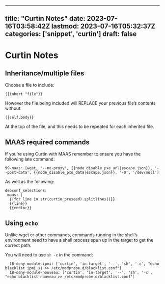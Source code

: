 
---
title: "Curtin Notes"
date: 2023-07-16T03:58:42Z
lastmod: 2023-07-16T05:32:37Z
categories: ['snippet', 'curtin']
draft: false
---


# Curtin Notes
## Inheritance/multiple files

Choose a file to include:
```
{{inhert "file"}}
```

However the file being included will REPLACE your previous file’s contents without:
```
{{self.body}}
```
At the top of the file, and this needs to be repeated for each inherited file.

## MAAS required commands
If you’re using Curtin with MAAS remember to ensure you have the following late command:
```
99-maas: [wget, '--no-proxy', {{node_disable_pxe_url|escape.json}}, '--post-data', {{node_disable_pxe_data|escape.json}}, '-O', '/dev/null']
```

As well as the following:
```
debconf_selections:
 maas: |
  {{for line in str(curtin_preseed).splitlines()}}
  {{line}}
  {{endfor}}
```

## Using `echo`

Unlike wget or other commands, commands running in the shell’s environment need to have a shell process spun up in the target to get the correct path.

You will need to use `sh -c` in the command:

```
  18-deny-module-ipmi: ['curtin', 'in-target', '--', 'sh', '-c', "echo blacklist ipmi_si >> /etc/modprobe.d/blacklist.conf"]
  18-deny-module-nouveau: ['curtin', 'in-target', '--', 'sh', '-c', "echo blacklist nouveau >> /etc/modprobe.d/blacklist.conf"]
```


<!-- #snippet #curtin #public -->

<!-- {BearID:C3E804FB-8707-423F-92E1-6F390410D5D6} -->
